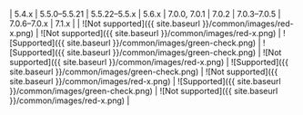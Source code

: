 | 5.4.x | 5.5.0&ndash;5.5.21 | 5.5.22&ndash;5.5.x | 5.6.x | 7.0.0, 7.0.1 | 7.0.2 | 7.0.3&ndash;7.0.5 | 7.0.6&ndash;7.0.x | 7.1.x |
| ![Not supported]({{ site.baseurl }}/common/images/red-x.png) | ![Not supported]({{ site.baseurl }}/common/images/red-x.png) | ![Supported]({{ site.baseurl }}/common/images/green-check.png) | ![Supported]({{ site.baseurl }}/common/images/green-check.png) | ![Not supported]({{ site.baseurl }}/common/images/red-x.png) | ![Supported]({{ site.baseurl }}/common/images/green-check.png) | ![Not supported]({{ site.baseurl }}/common/images/red-x.png) | ![Supported]({{ site.baseurl }}/common/images/green-check.png) | ![Not supported]({{ site.baseurl }}/common/images/red-x.png) |
